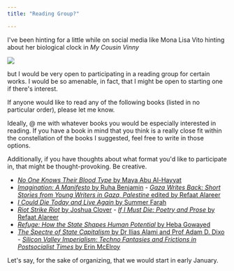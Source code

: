```yaml
---
title: "Reading Group?"

---
```


I've been hinting for a little while on social media like Mona Lisa Vito hinting about her biological clock in *My Cousin Vinny*


![](https://64.media.tumblr.com/6cc4d0827dc1c65ed42580a3e08fea84/tumblr_mhg446Tg0f1qd0n5wo1_500.gif)

but I would be very open to participating in a reading group for certain works. I would be so amenable, in fact, that I might be open to starting one if there's interest.

If anyone would like to read any of the following books (listed in no particular order), please let me know.

Ideally, @ me with whatever books you would be especially interested in reading. If you have a book in mind that you think is a really close fit within the constellation of the books I suggested, feel free to write in those options.

Additionally, if you have thoughts about what format you'd like to participate in, that might be thought-provoking. Be creative.

- [_No One Knows Their Blood Type_ by Maya Abu Al-Hayyat](https://www.workshops4gaza.com/bookstore/no-one-knows-their-bloodtype)
- [_Imagination: A Manifesto_ by Ruha Benjamin](https://www.workshops4gaza.com/bookstore/imagination)
- [_Gaza Writes Back: Short Stories from Young Writers in Gaza, Palestine_ edited by Refaat Alareer](https://www.workshops4gaza.com/bookstore/gaza-writes-back)
- [_I Could Die Today and Live Again_ by Summer Farah](https://www.workshops4gaza.com/bookstore/i-could-die-today)
- [_Riot Strike Riot_ by Joshua Clover](https://www.workshops4gaza.com/bookstore/riot-strike-riot)
- [_If I Must Die: Poetry and Prose_ by Refaat Alareer](https://www.workshops4gaza.com/bookstore/if-i-must-die)
- [_Refuge: How the State Shapes Human Potential_ by Heba Gowayed](https://bookshop.org/p/books/refuge-how-the-state-shapes-human-potential-heba-gowayed/17327125)
- [_The Spectre of State Capitalism_ by Dr Ilias Alami and Prof Adam D. Dixo](https://global.oup.com/academic/product/the-spectre-of-state-capitalism-9780198925194)
- [_Silicon Valley Imperialism: Techno Fantasies and Frictions in Postsocialist Times_ by Erin McElroy](https://www.dukeupress.edu/silicon-valley-imperialism)

Let's say, for the sake of organizing, that we would start in early January.
